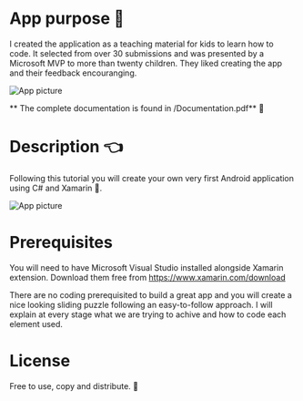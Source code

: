 # App purpose :electric_plug:
I created the application as a teaching material for kids to learn how to code. It selected from over 30 submissions and was presented by a Microsoft MVP to more than twenty children. They liked creating the app and their feedback encouranging. 

![App picture](https://github.com/margiki/Xamarin-Sliding-Puzzle/blob/master/Pictures/Presented_in_schools.jpg)


** The complete documentation is found in /Documentation.pdf** :book:

# Description :point_left:
Following this tutorial you will create your own very first Android application using C# and Xamarin :rocket:.  

![App picture](https://github.com/margiki/Xamarin-Sliding-Puzzle/blob/master/Pictures/Screenshot.jpg)

# Prerequisites
You will need to have Microsoft Visual Studio installed alongside Xamarin extension. 
Download them free from https://www.xamarin.com/download

There are no coding prerequisited to build a great app and you will create a nice looking sliding puzzle following an easy-to-follow approach. I will explain at every stage what we are trying to achive and how to code each element used.

# License 
Free to use, copy and distribute. :money_with_wings:
